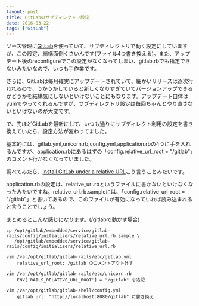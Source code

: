 ```yaml
---
layout: post
title: GitLabのサブディレクトリ設定
date: 2016-03-22
tags: ["GitLab"]
---
```


ソース管理に[GitLab](https://about.gitlab.com/)を使っていて、サブディレクトリで動く設定にしていますが、この設定、結構面倒くさいんです(ファイル4つ書き換える)。また、アップデート後のreconfigureでこの設定がなくなってしまい、gitlab.rbでも指定できないみたいなので、いつも手作業です。

さらに、GitLabは毎月確実にアップデートされていて、細かいリリースは逐次行われるので、うかうかしていると新しくなりすぎていてバージョンアップできるかどうかを結構気にしないといけないことにもなります。アップデート自体はyumでやってくれるんですが、サブディレクトリ設定は毎回ちゃんとやり直さないといけないのが大変です。

で、先ほどGitLabを最新にして、いつも通りにサブディレクト利用の設定を書き換えていたら、設定方法が変わってました。

基本的には、gitlab.yml,unicorn.rb,config.yml,application.rbの4つに手を入れるんですが、application.rbにあるはずの「config.relative_url_root = "/gitlab"」のコメント行がなくなっていました。

調べてみたら、[Install GitLab under a relative URL](http://doc.gitlab.com/ce/install/relative_url.html)こう言うことみたいです。

application.rbの設定は、relative_url.rbというファイルに書かないといけなくなったみたいですね。relative_url.rb.sampleには、「config.relative_url_root = "/gitlab"」と書いてあるので、このファイルが有効になっていれば読み込まれると言うことでしょう。

まとめるとこんな感じになります。(/gitlabで動かす場合)

    cp /opt/gitlab/embedded/service/gitlab-rails/config/initializers/relative_url.rb.sample \
       /opt/gitlab/embedded/service/gitlab-rails/config/initializers/relative_url.rb

    vim /var/opt/gitlab/gitlab-rails/etc/gitlab.yml
        relative_url_root: /gitlab のコメントアウト外す

    vim /var/opt/gitlab/gitlab-rails/etc/unicorn.rb
        ENV['RAILS_RELATIVE_URL_ROOT'] = "/gitlab" を追記

    vim /var/opt/gitlab/gitlab-shell/config.yml
        gitlab_url: "http://localhost:8080/gitlab" に書き換え
